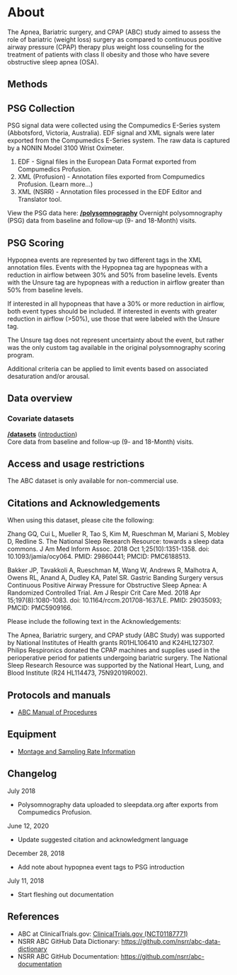 # About

The Apnea, Bariatric surgery, and CPAP (ABC) study aimed to assess the role of bariatric (weight loss) surgery as compared to continuous positive airway pressure (CPAP) therapy plus weight loss counseling for the treatment of patients with class II obesity and those who have severe obstructive sleep apnea (OSA).

## Methods

## PSG Collection
PSG signal data were collected using the Compumedics E-Series system (Abbotsford, Victoria, Australia). EDF signal and XML signals were later exported from the Compumedics E-Series system. The raw data is captured by a NONIN Model 3100 Wrist Oximeter.

1. EDF - Signal files in the European Data Format exported from Compumedics Profusion.
2. XML (Profusion) - Annotation files exported from Compumedics Profusion. (Learn more...)
3. XML (NSRR) - Annotation files processed in the EDF Editor and Translator tool.

View the PSG data here: **[/polysomnography](:files_path:/polysomnography)** Overnight polysomnography (PSG) data from baseline and follow-up (9- and 18-Month) visits.

## PSG Scoring
Hypopnea events are represented by two different tags in the XML annotation files. Events with the Hypopnea tag are hypopneas with a reduction in airflow between 30% and 50% from baseline levels. Events with the Unsure tag are hypopneas with a reduction in airflow greater than 50% from baseline levels.

If interested in all hypopneas that have a 30% or more reduction in airflow, both event types should be included. If interested in events with greater reduction in airflow (>50%), use those that were labeled with the Unsure tag.

The Unsure tag does not represent uncertainty about the event, but rather was the only custom tag available in the original polysomnography scoring program.

Additional criteria can be applied to limit events based on associated desaturation and/or arousal.
## Data overview

### Covariate datasets

**[/datasets](:files_path:/datasets)** ([introduction](:pages_path:/dataset-introduction.md)) <br/> Core data from baseline and follow-up (9- and 18-Month) visits.

## Access and usage restrictions
The ABC dataset is only available for non-commercial use.

## Citations and Acknowledgements
When using this dataset, please cite the following:

Zhang GQ, Cui L, Mueller R, Tao S, Kim M, Rueschman M, Mariani S, Mobley D, Redline S. The National Sleep Research Resource: towards a sleep data commons. J Am Med Inform Assoc. 2018 Oct 1;25(10):1351-1358. doi: 10.1093/jamia/ocy064. PMID: 29860441; PMCID: PMC6188513.

Bakker JP, Tavakkoli A, Rueschman M, Wang W, Andrews R, Malhotra A, Owens RL, Anand A, Dudley KA, Patel SR. Gastric Banding Surgery versus Continuous Positive Airway Pressure for Obstructive Sleep Apnea: A Randomized Controlled Trial. Am J Respir Crit Care Med. 2018 Apr 15;197(8):1080-1083. doi: 10.1164/rccm.201708-1637LE. PMID: 29035093; PMCID: PMC5909166.

Please include the following text in the Acknowledgements:

The Apnea, Bariatric surgery, and CPAP study (ABC Study) was supported by National Institutes of Health grants R01HL106410 and K24HL127307. Philips Respironics donated the CPAP machines and supplies used in the perioperative period for patients undergoing bariatric surgery. The National Sleep Research Resource was supported by the National Heart, Lung, and Blood Institute (R24 HL114473, 75N92019R002).
## Protocols and manuals

- [ABC Manual of Procedures](:files_path:/documentation?f=ABC_Manual_of_Procedures.pdf)

## Equipment
- [Montage and Sampling Rate Information](:pages_path:/montage-and-sampling-rate-information.md)

## Changelog
July 2018
- Polysomnography data uploaded to sleepdata.org after exports from Compumedics Profusion.

June 12, 2020
- Update suggested citation and acknowledgment language

December 28, 2018
- Add note about hypopnea event tags to PSG introduction

July 11, 2018
- Start fleshing out documentation

## References
- ABC at ClinicalTrials.gov: [ClinicalTrials.gov (NCT01187771)](http://clinicaltrials.gov/ct2/show/NCT01187771)
- NSRR ABC GitHub Data Dictionary: https://github.com/nsrr/abc-data-dictionary
- NSRR ABC GitHub Documentation: https://github.com/nsrr/abc-documentation
